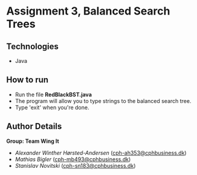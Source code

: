 # Assignment 3, Balanced Search Trees

## Technologies

- Java

## How to run

- Run the file **RedBlackBST.java**
- The program will allow you to type strings to the balanced search tree.
- Type 'exit' when you're done.

## Author Details

**Group: Team Wing It**
- *Alexander Winther Hørsted-Andersen* (cph-ah353@cphbusiness.dk)
- *Mathias Bigler* (cph-mb493@cphbusiness.dk)
- *Stanislav Novitski* (cph-sn183@cphbusiness.dk)
